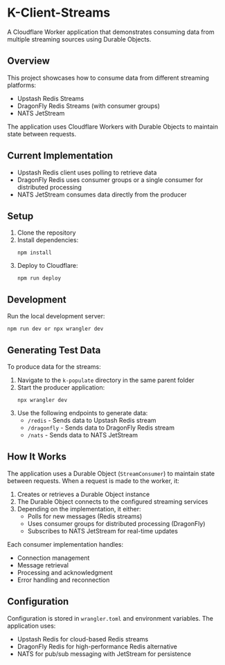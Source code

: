# K-Client-Streams

A Cloudflare Worker application that demonstrates consuming data from multiple streaming sources using Durable Objects.

## Overview

This project showcases how to consume data from different streaming platforms:
- Upstash Redis Streams
- DragonFly Redis Streams (with consumer groups)
- NATS JetStream

The application uses Cloudflare Workers with Durable Objects to maintain state between requests.

## Current Implementation
- Upstash Redis client uses polling to retrieve data
- DragonFly Redis uses consumer groups or a single consumer for distributed processing
- NATS JetStream consumes data directly from the producer

## Setup

1. Clone the repository
2. Install dependencies:
   ```
   npm install
   ```
3. Deploy to Cloudflare:
   ```
   npm run deploy
   ```

## Development

Run the local development server:
```
npm run dev or npx wrangler dev
```

## Generating Test Data

To produce data for the streams:

1. Navigate to the `k-populate` directory in the same parent folder
2. Start the producer application:
   ```
   npx wrangler dev
   ```
3. Use the following endpoints to generate data:
   - `/redis` - Sends data to Upstash Redis stream
   - `/dragonfly` - Sends data to DragonFly Redis stream
   - `/nats` - Sends data to NATS JetStream

## How It Works

The application uses a Durable Object (`StreamConsumer`) to maintain state between requests. When a request is made to the worker, it:

1. Creates or retrieves a Durable Object instance
2. The Durable Object connects to the configured streaming services
3. Depending on the implementation, it either:
   - Polls for new messages (Redis streams)
   - Uses consumer groups for distributed processing (DragonFly)
   - Subscribes to NATS JetStream for real-time updates

Each consumer implementation handles:
- Connection management
- Message retrieval
- Processing and acknowledgment
- Error handling and reconnection

## Configuration

Configuration is stored in `wrangler.toml` and environment variables. The application uses:
- Upstash Redis for cloud-based Redis streams
- DragonFly Redis for high-performance Redis alternative
- NATS for pub/sub messaging with JetStream for persistence